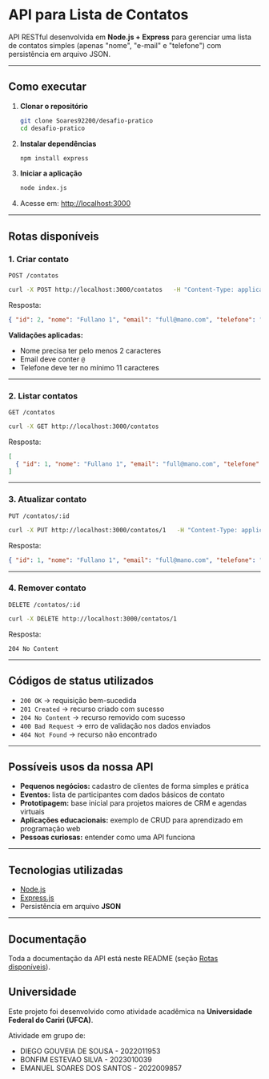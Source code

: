 # API para Lista de Contatos

API RESTful desenvolvida em **Node.js + Express** para gerenciar uma lista de contatos simples (apenas "nome", "e-mail" e "telefone") com persistência em arquivo JSON.

---

## Como executar

1. **Clonar o repositório**
   ```bash
   git clone Soares92200/desafio-pratico
   cd desafio-pratico
   ```

2. **Instalar dependências**
   ```bash
   npm install express
   ```

3. **Iniciar a aplicação**
   ```bash
   node index.js
   ```

4. Acesse em: [http://localhost:3000](http://localhost:3000)

---

## Rotas disponíveis

### 1. Criar contato
`POST /contatos`

```bash
curl -X POST http://localhost:3000/contatos   -H "Content-Type: application/json"   -d '{"nome":"Fullano 1","email":"full@mano.com","telefone":"(12) 123456-7890"}'
```

Resposta:
```json
{ "id": 2, "nome": "Fullano 1", "email": "full@mano.com", "telefone": "(12) 123456-7890" }
```

**Validações aplicadas:**
- Nome precisa ter pelo menos 2 caracteres
- Email deve conter `@`
- Telefone deve ter no mínimo 11 caracteres

---

### 2. Listar contatos
`GET /contatos`

```bash
curl -X GET http://localhost:3000/contatos
```

Resposta:
```json
[
  { "id": 1, "nome": "Fullano 1", "email": "full@mano.com", "telefone": "(12) 12345-6789" }
]
```

---

### 3. Atualizar contato
`PUT /contatos/:id`

```bash
curl -X PUT http://localhost:3000/contatos/1   -H "Content-Type: application/json"   -d '{"telefone":"(12) 98765-4321"}'
```

Resposta:
```json
{ "id": 1, "nome": "Fullano 1", "email": "full@mano.com", "telefone": "(12) 98765-4321" }
```

---

### 4. Remover contato
`DELETE /contatos/:id`

```bash
curl -X DELETE http://localhost:3000/contatos/1
```

Resposta:
```
204 No Content
```

---

## Códigos de status utilizados

- `200 OK` → requisição bem-sucedida  
- `201 Created` → recurso criado com sucesso  
- `204 No Content` → recurso removido com sucesso  
- `400 Bad Request` → erro de validação nos dados enviados  
- `404 Not Found` → recurso não encontrado  

---

## Possíveis usos da nossa API

- **Pequenos negócios:** cadastro de clientes de forma simples e prática  
- **Eventos:** lista de participantes com dados básicos de contato  
- **Prototipagem:** base inicial para projetos maiores de CRM e agendas virtuais  
- **Aplicações educacionais:** exemplo de CRUD para aprendizado em programação web  
- **Pessoas curiosas:** entender como uma API funciona

---

## Tecnologias utilizadas

- [Node.js](https://nodejs.org/)  
- [Express.js](https://expressjs.com/)  
- Persistência em arquivo **JSON**

---

## Documentação

Toda a documentação da API está neste README (seção [Rotas disponíveis](#-rotas-disponíveis)).
  
## Universidade
Este projeto foi desenvolvido como atividade acadêmica na **Universidade Federal do Cariri (UFCA)**.

Atividade em grupo de:
- DIEGO GOUVEIA DE SOUSA - 2022011953
- BONFIM ESTEVAO SILVA - 2023010039
- EMANUEL SOARES DOS SANTOS - 2022009857

